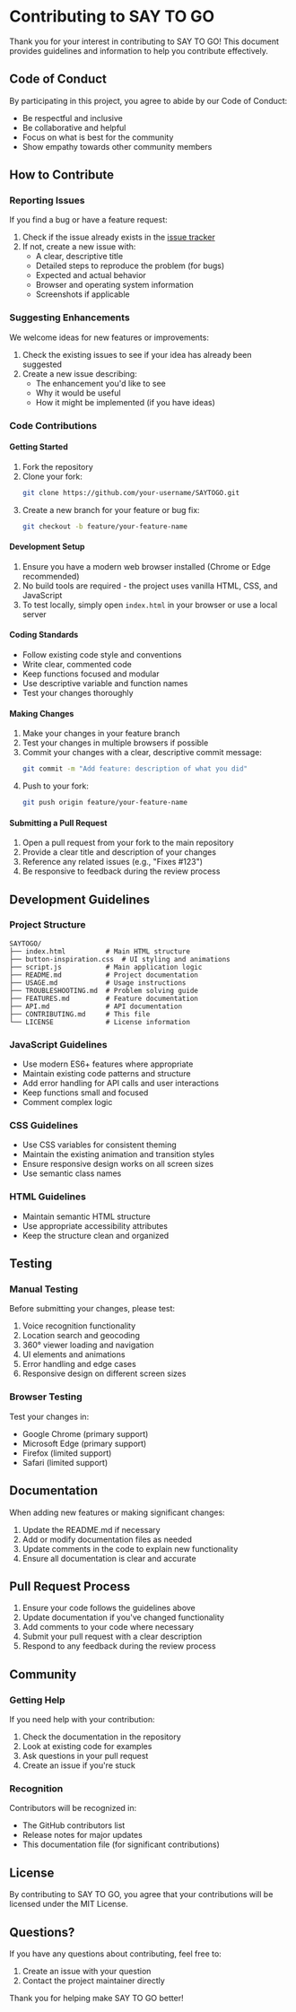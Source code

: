 # Contributing to SAY TO GO

Thank you for your interest in contributing to SAY TO GO! This document provides guidelines and information to help you contribute effectively.

## Code of Conduct

By participating in this project, you agree to abide by our Code of Conduct:
- Be respectful and inclusive
- Be collaborative and helpful
- Focus on what is best for the community
- Show empathy towards other community members

## How to Contribute

### Reporting Issues

If you find a bug or have a feature request:

1. Check if the issue already exists in the [issue tracker](https://github.com/maxxNcode/SAYTOGO/issues)
2. If not, create a new issue with:
   - A clear, descriptive title
   - Detailed steps to reproduce the problem (for bugs)
   - Expected and actual behavior
   - Browser and operating system information
   - Screenshots if applicable

### Suggesting Enhancements

We welcome ideas for new features or improvements:

1. Check the existing issues to see if your idea has already been suggested
2. Create a new issue describing:
   - The enhancement you'd like to see
   - Why it would be useful
   - How it might be implemented (if you have ideas)

### Code Contributions

#### Getting Started

1. Fork the repository
2. Clone your fork:
   ```bash
   git clone https://github.com/your-username/SAYTOGO.git
   ```
3. Create a new branch for your feature or bug fix:
   ```bash
   git checkout -b feature/your-feature-name
   ```

#### Development Setup

1. Ensure you have a modern web browser installed (Chrome or Edge recommended)
2. No build tools are required - the project uses vanilla HTML, CSS, and JavaScript
3. To test locally, simply open `index.html` in your browser or use a local server

#### Coding Standards

- Follow existing code style and conventions
- Write clear, commented code
- Keep functions focused and modular
- Use descriptive variable and function names
- Test your changes thoroughly

#### Making Changes

1. Make your changes in your feature branch
2. Test your changes in multiple browsers if possible
3. Commit your changes with a clear, descriptive commit message:
   ```bash
   git commit -m "Add feature: description of what you did"
   ```
4. Push to your fork:
   ```bash
   git push origin feature/your-feature-name
   ```

#### Submitting a Pull Request

1. Open a pull request from your fork to the main repository
2. Provide a clear title and description of your changes
3. Reference any related issues (e.g., "Fixes #123")
4. Be responsive to feedback during the review process

## Development Guidelines

### Project Structure

```
SAYTOGO/
├── index.html          # Main HTML structure
├── button-inspiration.css  # UI styling and animations
├── script.js           # Main application logic
├── README.md           # Project documentation
├── USAGE.md            # Usage instructions
├── TROUBLESHOOTING.md  # Problem solving guide
├── FEATURES.md         # Feature documentation
├── API.md              # API documentation
├── CONTRIBUTING.md     # This file
└── LICENSE             # License information
```

### JavaScript Guidelines

- Use modern ES6+ features where appropriate
- Maintain existing code patterns and structure
- Add error handling for API calls and user interactions
- Keep functions small and focused
- Comment complex logic

### CSS Guidelines

- Use CSS variables for consistent theming
- Maintain the existing animation and transition styles
- Ensure responsive design works on all screen sizes
- Use semantic class names

### HTML Guidelines

- Maintain semantic HTML structure
- Use appropriate accessibility attributes
- Keep the structure clean and organized

## Testing

### Manual Testing

Before submitting your changes, please test:

1. Voice recognition functionality
2. Location search and geocoding
3. 360° viewer loading and navigation
4. UI elements and animations
5. Error handling and edge cases
6. Responsive design on different screen sizes

### Browser Testing

Test your changes in:
- Google Chrome (primary support)
- Microsoft Edge (primary support)
- Firefox (limited support)
- Safari (limited support)

## Documentation

When adding new features or making significant changes:

1. Update the README.md if necessary
2. Add or modify documentation files as needed
3. Update comments in the code to explain new functionality
4. Ensure all documentation is clear and accurate

## Pull Request Process

1. Ensure your code follows the guidelines above
2. Update documentation if you've changed functionality
3. Add comments to your code where necessary
4. Submit your pull request with a clear description
5. Respond to any feedback during the review process

## Community

### Getting Help

If you need help with your contribution:

1. Check the documentation in the repository
2. Look at existing code for examples
3. Ask questions in your pull request
4. Create an issue if you're stuck

### Recognition

Contributors will be recognized in:
- The GitHub contributors list
- Release notes for major updates
- This documentation file (for significant contributions)

## License

By contributing to SAY TO GO, you agree that your contributions will be licensed under the MIT License.

## Questions?

If you have any questions about contributing, feel free to:
1. Create an issue with your question
2. Contact the project maintainer directly

Thank you for helping make SAY TO GO better!